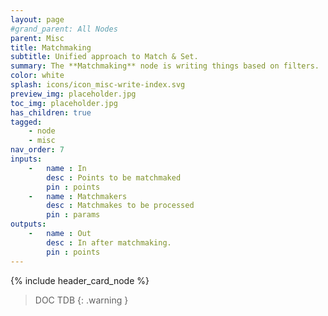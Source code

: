 ```yaml
---
layout: page
#grand_parent: All Nodes
parent: Misc
title: Matchmaking
subtitle: Unified approach to Match & Set.
summary: The **Matchmaking** node is writing things based on filters.
color: white
splash: icons/icon_misc-write-index.svg
preview_img: placeholder.jpg
toc_img: placeholder.jpg
has_children: true
tagged: 
    - node
    - misc
nav_order: 7
inputs:
    -   name : In
        desc : Points to be matchmaked
        pin : points
    -   name : Matchmakers
        desc : Matchmakes to be processed
        pin : params
outputs:
    -   name : Out
        desc : In after matchmaking.
        pin : points
---
```


{% include header_card_node %}

> DOC TDB
{: .warning }